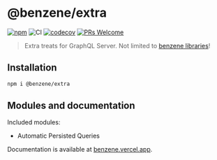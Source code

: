 # @benzene/extra

[![npm](https://badgen.net/npm/v/@benzene/extra)](https://www.npmjs.com/package/@benzene/extra)
![CI](https://github.com/hoangvvo/benzene/workflows/CI/badge.svg)
[![codecov](https://codecov.io/gh/hoangvvo/benzene/branch/main/graph/badge.svg?token=KUCEOC1JT2)](https://codecov.io/gh/hoangvvo/benzene)
[![PRs Welcome](https://badgen.net/badge/PRs/welcome/ff5252)](/CONTRIBUTING.md)

> Extra treats for GraphQL Server. Not limited to [benzene libraries](https://github.com/hoangvvo/benzene)!

## Installation

```bash
npm i @benzene/extra
```

## Modules and documentation

Included modules:

- Automatic Persisted Queries

Documentation is available at [benzene.vercel.app](https://benzene.vercel.app/reference/extra).
